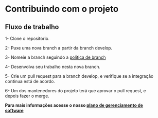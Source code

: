 # Contribuindo com o projeto

## Fluxo de trabalho
1- Clone o repositorio.

2- Puxe uma nova branch a partir da branch develop.

3- Nomeie a branch seguindo a [política de branch](https://fga-eps-mds.github.io/2019.1-MaisMonitoria/docs/plano-gcs)

4- Desenvolva seu trabalho nesta nova branch.

5- Crie um pull request para a branch develop, e verifique se a integração contínua está de acordo.

6- Um dos mantenedores do projeto terá que aprovar o pull request, e depois fazer o merge.

**Para mais informações acesse o nosso [plano de gerenciamento de software](https://fga-eps-mds.github.io/2019.1-MaisMonitoria/docs/plano-gcs)**
